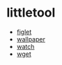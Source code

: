 # littletool

- [figlet](https://github.com/Keystion/littletool/blob/master/figlet.md)
- [wallpaper](https://github.com/Keystion/littletool/blob/master/wallpaper.md)
- [watch](https://github.com/Keystion/littletool/blob/master/watch.md)
- [wget](https://github.com/Keystion/littletool/blob/master/wget.md)
